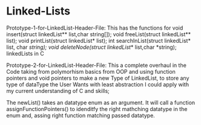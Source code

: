 # Linked-Lists

Prototype-1-for-LinkedList-Header-File:
This has the functions for 
void insert(struct linkedList** list,char string[]);
void freeList(struct linkedList** list);
void printList(struct linkedList* list);
int searchInList(struct linkedList* list, char *string);
void deleteNode(struct linkedList** list,char *string);
 linkedLists in C



Prototype-2-for-LinkedList-Header-File:
This a complete overhaul in the Code taking from polymorhism basics from OOP and using function pointers and void pointers to make a new Type of LinkedList, to store any type of dataType the User Wants with least abstraction I could apply with my current understanding of C and skills;

The newList() takes an datatype enum as an argument. It will call a function assignFunctionPointers() to  idenditfy the right mathching datatype in the enum and, assing right function matching passed datatype.


